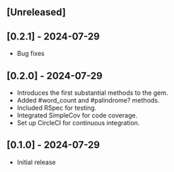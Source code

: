 ## [Unreleased]

## [0.2.1] - 2024-07-29

-   Bug fixes

## [0.2.0] - 2024-07-29

-   Introduces the first substantial methods to the gem.
-   Added #word_count and #palindrome? methods.
-   Included RSpec for testing.
-   Integrated SimpleCov for code coverage.
-   Set up CircleCI for continuous integration.

## [0.1.0] - 2024-07-29

-   Initial release
